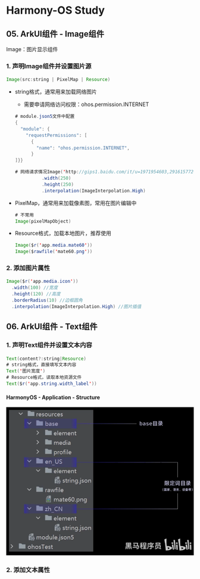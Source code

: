 # Harmony-OS Study

## 05. ArkUI组件 - Image组件

Image：图片显示组件

### 1. 声明Image组件并设置图片源

```java
Image(src:string | PixelMap | Resource)
```

- string格式，通常用来加载网络图片

  - 需要申请网络访问权限：ohos.permission.INTERNET

  ```java
  # module.json5文件中配置 
  {
    "module": {
      "requestPermissions": [
        {
          "name": "ohos.permission.INTERNET",
        }
  ]}}  
  ```

  ```java
  # 网络请求情况Image('http://gips1.baidu.com/it/u=1971954603,2916157720&fm=3028&app=3028&f=JPEG&fmt=auto?w=1920&h=2560')
            .width(250)
            .height(250)
            .interpolation(ImageInterpolation.High)
  ```

- PixelMap，通常用来加载像素图，常用在图片编辑中

  ```java
  # 不常用
  Image(pixelMapObject)
  ```

- Resource格式，加载本地图片，推荐使用

  ```java
  Image($r('app.media.mate60'))
  Image($rawfile('mate60.png'))
  ```

### 2. 添加图片属性

```java
Image($r('app.media.icon'))
  .width(100) //宽度
  .height(120) //高度
  .borderRadius(10) //边框圆角
  .interpolation(ImageInterpolation.High) //图片插值
```

## 06. ArkUI组件 - Text组件

### 1. 声明Text组件并设置文本内容

```java
Text(content?:string|Resource)
# string格式，直接填写文本内容
Text('图片宽度')
# Resource格式，读取本地资源文件  
Text($r('app.string.width_label'))  
```

#### HarmonyOS - Application - Structure

<img src='HarmonyOS_structure.png'></img>

### 2. 添加文本属性
